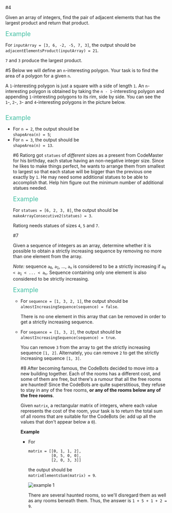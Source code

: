 #4
<p>Given an array of integers, find the pair of adjacent elements that has the largest product and return that product.</p>
<p><span style="color:#44BFA3;font-size:1.4em;">Example</span></p>
<p>For <code>inputArray = [3, 6, -2, -5, 7, 3]</code>, the output should be<br>
<code>adjacentElementsProduct(inputArray) = 21</code>.</p>
<p><code>7</code> and <code>3</code> produce the largest product.</p>

#5
Below we will define an <code>n</code>-interesting polygon. Your task is to find the area of a polygon for a given <code>n</code>.</p>
<p>A <code>1</code>-interesting polygon is just a square with a side of length <code>1</code>. An <code>n</code>-interesting polygon is obtained by taking the <code>n - 1</code>-interesting polygon and appending <code>1</code>-interesting polygons to its rim, side by side. You can see the <code>1</code>-, <code>2</code>-, <code>3</code>- and <code>4</code>-interesting polygons in the picture below.</p>
<p><img src="https://i.imgur.com/XOnuq0g.png" alt=""></p>
<p><span style="color:#44BFA3;font-size:1.4em;">Example</span></p>
<ul>
<li>For <code>n = 2</code>, the output should be<br>
<code>shapeArea(n) = 5</code>;</li>
<li>For <code>n = 3</code>, the output should be<br>
<code>shapeArea(n) = 13</code>.</li>


#6
Ratiorg got <code>statues</code> of <em>different</em> sizes as a present from CodeMaster for his birthday, each statue having an non-negative integer size. Since he likes to make things perfect, he wants to arrange them from smallest to largest so that each statue will be bigger than the previous one exactly by <code>1</code>. He may need some additional statues to be able to accomplish that. Help him figure out the minimum number of additional statues needed.</p>
<p><span style="color:#44BFA3;font-size:1.4em;">Example</span></p>
<p>For <code>statues = [6, 2, 3, 8]</code>, the output should be<br>
<code>makeArrayConsecutive2(statues) = 3</code>.</p>
<p>Ratiorg needs statues of sizes <code>4</code>, <code>5</code> and <code>7</code>.</p>

#7
<p>Given a sequence of integers as an array, determine whether it is possible to obtain a strictly increasing sequence by removing no more than one element from the array.</p>
<p><em>Note:</em> sequence <code>a<sub>0</sub></code>, <code>a<sub>1</sub></code>, ..., <code>a<sub>n</sub></code> is considered to be a strictly increasing if <code>a<sub>0</sub> &lt; a<sub>1</sub> &lt; ... &lt; a<sub>n</sub></code>. Sequence containing only one element is also considered to be strictly increasing.</p>
<p><span style="color:#44BFA3;font-size:1.4em;">Example</span></p>
<ul>
<li>
<p>For <code>sequence = [1, 3, 2, 1]</code>, the output should be<br>
<code>almostIncreasingSequence(sequence) = false</code>.</p>
<p>There is no one element in this array that can be removed in order to get a strictly increasing sequence.</p>
</li>
<li>
<p>For <code>sequence = [1, 3, 2]</code>, the output should be<br>
<code>almostIncreasingSequence(sequence) = true</code>.</p>
<p>You can remove <code>3</code> from the array to get the strictly increasing sequence <code>[1, 2]</code>. Alternately, you can remove <code>2</code> to get the strictly increasing sequence <code>[1, 3]</code>.</p>

#8
After becoming famous, the CodeBots decided to move into a new building together. Each of the rooms has a different cost, and some of them are free, but there's a rumour that all the free rooms are haunted! Since the CodeBots are quite superstitious, they refuse to stay in any of the free rooms, <strong>or any of the rooms below any of the free rooms</strong>.</p>
<p>Given <code>matrix</code>, a rectangular matrix of integers, where each value represents the cost of the room, your task is to return the total sum of all rooms that are suitable for the CodeBots (ie: add up all the values that don't appear below a <code>0</code>).</p>
<p><strong>Example</strong></p>
<ul>
<li>
<p>For</p>
<pre><code>matrix = [[0, 1, 1, 2], 
          [0, 5, 0, 0], 
          [2, 0, 3, 3]]
</code></pre>
<p>the output should be<br>
<code>matrixElementsSum(matrix) = 9</code>.</p>
<p><img src="https://codesignal.s3.amazonaws.com/tasks/matrixElementsSum/img/example1.png?_tm=1551538346086" alt="example 1"></p>
<p>There are several haunted rooms, so we'll disregard them as well as any rooms beneath them. Thus, the answer is <code>1 + 5 + 1 + 2 = 9</code>.</p>
